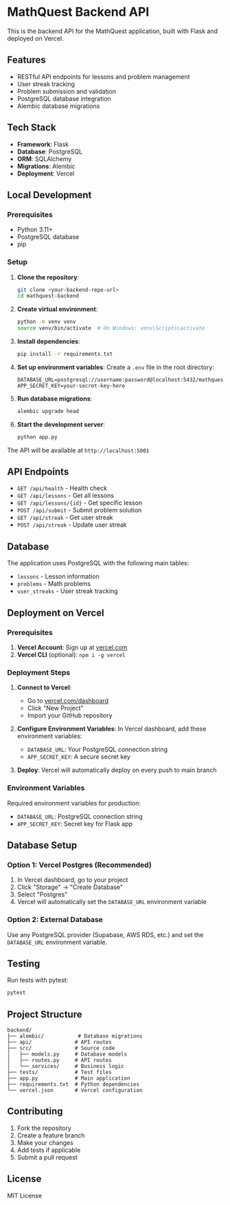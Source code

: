 # MathQuest Backend API

This is the backend API for the MathQuest application, built with Flask and deployed on Vercel.

## Features

- RESTful API endpoints for lessons and problem management
- User streak tracking
- Problem submission and validation
- PostgreSQL database integration
- Alembic database migrations

## Tech Stack

- **Framework**: Flask
- **Database**: PostgreSQL
- **ORM**: SQLAlchemy
- **Migrations**: Alembic
- **Deployment**: Vercel

## Local Development

### Prerequisites

- Python 3.11+
- PostgreSQL database
- pip

### Setup

1. **Clone the repository**:
   ```bash
   git clone <your-backend-repo-url>
   cd mathquest-backend
   ```

2. **Create virtual environment**:
   ```bash
   python -m venv venv
   source venv/bin/activate  # On Windows: venv\Scripts\activate
   ```

3. **Install dependencies**:
   ```bash
   pip install -r requirements.txt
   ```

4. **Set up environment variables**:
   Create a `.env` file in the root directory:
   ```env
   DATABASE_URL=postgresql://username:password@localhost:5432/mathquest
   APP_SECRET_KEY=your-secret-key-here
   ```

5. **Run database migrations**:
   ```bash
   alembic upgrade head
   ```

6. **Start the development server**:
   ```bash
   python app.py
   ```

The API will be available at `http://localhost:5001`

## API Endpoints

- `GET /api/health` - Health check
- `GET /api/lessons` - Get all lessons
- `GET /api/lessons/{id}` - Get specific lesson
- `POST /api/submit` - Submit problem solution
- `GET /api/streak` - Get user streak
- `POST /api/streak` - Update user streak

## Database

The application uses PostgreSQL with the following main tables:
- `lessons` - Lesson information
- `problems` - Math problems
- `user_streaks` - User streak tracking

## Deployment on Vercel

### Prerequisites

1. **Vercel Account**: Sign up at [vercel.com](https://vercel.com)
2. **Vercel CLI** (optional): `npm i -g vercel`

### Deployment Steps

1. **Connect to Vercel**:
   - Go to [vercel.com/dashboard](https://vercel.com/dashboard)
   - Click "New Project"
   - Import your GitHub repository

2. **Configure Environment Variables**:
   In Vercel dashboard, add these environment variables:
   - `DATABASE_URL`: Your PostgreSQL connection string
   - `APP_SECRET_KEY`: A secure secret key

3. **Deploy**:
   Vercel will automatically deploy on every push to main branch

### Environment Variables

Required environment variables for production:

- `DATABASE_URL`: PostgreSQL connection string
- `APP_SECRET_KEY`: Secret key for Flask app

## Database Setup

### Option 1: Vercel Postgres (Recommended)

1. In Vercel dashboard, go to your project
2. Click "Storage" → "Create Database"
3. Select "Postgres"
4. Vercel will automatically set the `DATABASE_URL` environment variable

### Option 2: External Database

Use any PostgreSQL provider (Supabase, AWS RDS, etc.) and set the `DATABASE_URL` environment variable.

## Testing

Run tests with pytest:

```bash
pytest
```

## Project Structure

```
backend/
├── alembic/           # Database migrations
├── api/              # API routes
├── src/              # Source code
│   ├── models.py     # Database models
│   ├── routes.py     # API routes
│   └── services/     # Business logic
├── tests/            # Test files
├── app.py            # Main application
├── requirements.txt  # Python dependencies
└── vercel.json       # Vercel configuration
```

## Contributing

1. Fork the repository
2. Create a feature branch
3. Make your changes
4. Add tests if applicable
5. Submit a pull request

## License

MIT License
